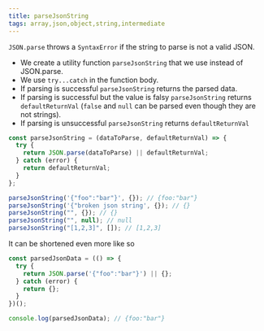 ```yaml
---
title: parseJsonString
tags: array,json,object,string,intermediate
---
```


`JSON.parse` throws a `SyntaxError` if the string to parse is not a valid JSON.

- We create a utility function `parseJsonString` that we use instead of JSON.parse.
- We use `try...catch` in the function body.
- If parsing is successful `parseJsonString` returns the parsed data.
- If parsing is successful but the value is falsy `parseJsonString` returns `defaultReturnVal` (`false` and `null` can be parsed even though they are not strings).
- If parsing is unsuccessful `parseJsonString` returns `defaultReturnVal`

```js
const parseJsonString = (dataToParse, defaultReturnVal) => {
  try {
    return JSON.parse(dataToParse) || defaultReturnVal;
  } catch (error) {
    return defaultReturnVal;
  }
};
```

```js
parseJsonString('{"foo":"bar"}', {}); // {foo:"bar"}
parseJsonString('{"broken json string', {}); // {}
parseJsonString("", {}); // {}
parseJsonString("", null); // null
parseJsonString("[1,2,3]", []); // [1,2,3]
```

It can be shortened even more like so

```js
const parsedJsonData = (() => {
  try {
    return JSON.parse('{"foo":"bar"}') || {};
  } catch (error) {
    return {};
  }
})();

console.log(parsedJsonData); // {foo:"bar"}
```
